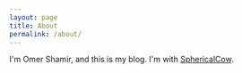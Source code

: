 ```yaml
---
layout: page
title: About
permalink: /about/
---
```

I'm Omer Shamir, and this is my blog. I'm with [SphericalCow][scow].

[scow]:      http://sphericalcow.io

